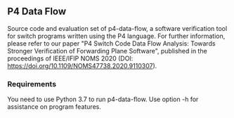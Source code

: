 ## P4 Data Flow

Source code and evaluation set of p4-data-flow, a software verification tool for switch programs written using the P4 language. For further information, please refer to our paper "P4 Switch Code Data Flow Analysis: Towards Stronger Verification of Forwarding Plane Software", published in the proceedings of IEEE/IFIP NOMS 2020 (DOI: https://doi.org/10.1109/NOMS47738.2020.9110307).

### Requirements

You need to use Python 3.7 to run p4-data-flow. Use option -h for assistance on program features.

